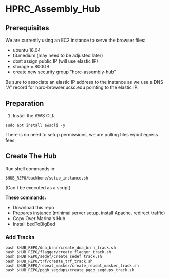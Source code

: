 # HPRC_Assembly_Hub

## Prerequisites

We are currently using an EC2 instance to serve the browser files:
- ubuntu 18.04
- t3.medium (may need to be adjusted later)
- dont assign public IP (will use elastic IP)
- storage = 800GB
- create new security group "hprc-assembly-hub"

Be sure to associate an elastic IP address to the instance as we use a DNS "A" record for hprc-browser.ucsc.edu pointing to the elastic IP.

## Preparation
1. Install the AWS CLI:
```
sudo apt install awscli -y
```
There is no need to setup permissions, we are pulling files w/out egress fees

## Create The Hub

Run shell commands in:
```
$HUB_REPO/backbone/setup_instance.sh
```
(Can't be executed as a script)

**These commands:**
* Download this repo
* Prepares instance (minimal server setup, install Apache, redirect traffic)
* Copy Over Marina's Hub
* Install bedToBigBed

### Add Tracks
```
bash $HUB_REPO/dna_brnn/create_dna_brnn_track.sh
bash $HUB_REPO/flagger/create_flagger_track.sh
bash $HUB_REPO/sedef/create_sedef_track.sh
bash $HUB_REPO/trf/create_trf_track.sh
bash $HUB_REPO/repeat_masker/create_repeat_masker_track.sh
bash $HUB_REPO/pggb_segdups/create_pggb_segdups_track.sh
```
